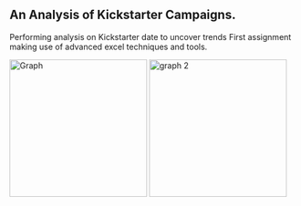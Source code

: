 ## An Analysis of Kickstarter Campaigns.
Performing analysis on Kickstarter date to uncover trends
First assignment making use of advanced excel techniques and tools. 

<img width="241" alt="Graph" src="https://user-images.githubusercontent.com/31755703/147418857-49356dc0-617e-4c9c-9689-1a682d78e0a4.png">
<img width="241" alt="graph 2" src="https://user-images.githubusercontent.com/31755703/147418862-cf107f81-3184-42a7-a88c-da06c5e6fa09.png">
